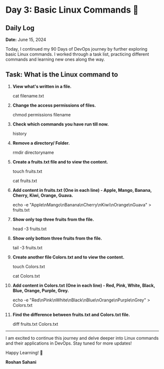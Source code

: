 # Day 3: Basic Linux Commands 🐧

## Daily Log

**Date:** June 15, 2024

Today, I continued my 90 Days of DevOps journey by further exploring basic Linux commands. I worked through a task list, practicing different commands and learning new ones along the way.

## Task: What is the Linux command to

1. **View what's written in a file.**
   
   cat filename.txt

2. **Change the access permissions of files.**

   chmod permissions filename

3. **Check which commands you have run till now.**
   
   history

4. **Remove a directory/ Folder.**
   
   rmdir directoryname

5. **Create a fruits.txt file and to view the content.**
    
   touch fruits.txt
   
   cat fruits.txt

6. **Add content in fruits.txt (One in each line) - Apple, Mango, Banana, Cherry, Kiwi, Orange, Guava.**
    
   echo -e "Apple\nMango\nBanana\nCherry\nKiwi\nOrange\nGuava" > fruits.txt

7. **Show only top three fruits from the file.**
    
   head -3 fruits.txt

8. **Show only bottom three fruits from the file.**
    
   tail -3 fruits.txt

9. **Create another file Colors.txt and to view the content.**

   touch Colors.txt

   cat Colors.txt

10. **Add content in Colors.txt (One in each line) - Red, Pink, White, Black, Blue, Orange, Purple, Grey.**
    
    echo -e "Red\nPink\nWhite\nBlack\nBlue\nOrange\nPurple\nGrey" > Colors.txt

11. **Find the difference between fruits.txt and Colors.txt file.**
    
    diff fruits.txt Colors.txt

---

I am excited to continue this journey and delve deeper into Linux commands and their applications in DevOps. Stay tuned for more updates!

Happy Learning! 🚀

**Roshan Sahani**
